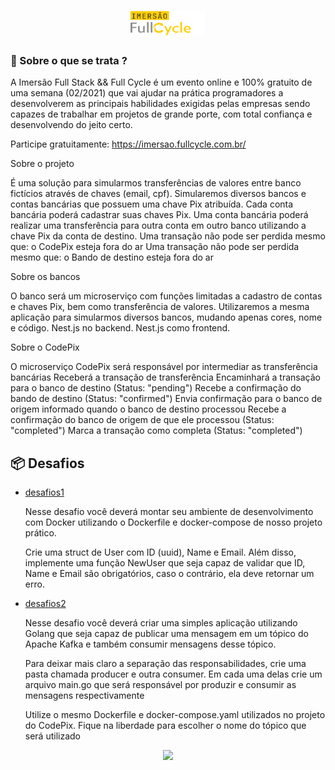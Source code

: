 <h1 align="center">
    <img width="120" height="40" src="https://github.com/trainningjava/imersao-fullstack-fullcycle/blob/main/public/assets/images/FullCycle.png">
</h1>

### 🤔 Sobre o que se trata ? 
A Imersão Full Stack && Full Cycle é um evento online e 100% gratuito de uma semana (02/2021) que vai ajudar na prática programadores a desenvolverem as principais habilidades exigidas pelas empresas sendo capazes de trabalhar em projetos de grande porte, com total confiança e desenvolvendo do jeito certo.

Participe gratuitamente: https://imersao.fullcycle.com.br/

Sobre o projeto

É uma solução para simularmos transferências de valores entre banco fictícios através de chaves (email, cpf).
Simularemos diversos bancos e contas bancárias que possuem uma chave Pix atribuída.
Cada conta bancária poderá cadastrar suas chaves Pix.
Uma conta bancária poderá realizar uma transferência para outra conta em outro banco utilizando a chave Pix da conta de destino.
Uma transação não pode ser perdida mesmo que: o CodePix esteja fora do ar
Uma transação não pode ser perdida mesmo que: o Bando de destino esteja fora do ar

Sobre os bancos

O banco será um microserviço com funções limitadas a cadastro de contas e chaves Pix, bem como transferência de valores.
Utilizaremos a mesma aplicação para simularmos diversos bancos, mudando apenas cores, nome e código.
Nest.js no backend.
Nest.js como frontend.

Sobre o CodePix

O microserviço CodePix será responsável por intermediar as transferência bancárias
Receberá a transação de transferência
Encaminhará a transação para o banco de destino (Status: "pending")
Recebe a confirmação do bando de destino (Status: "confirmed")
Envia confirmação para o banco de origem informado quando o banco de destino processou
Recebe a confirmação do banco de origem de que ele processou (Status: "completed")
Marca a transação como completa (Status: "completed")

## :package: Desafios

- [desafios1](https://github.com/trainningjava/imersao-fullstack-fullcycle/tree/main/codepix)

  Nesse desafio você deverá montar seu ambiente de desenvolvimento com Docker utilizando o Dockerfile e docker-compose de nosso projeto prático.

  Crie uma struct de User com ID (uuid), Name e Email. Além disso, implemente uma função NewUser que seja capaz de validar que ID, Name e Email são obrigatórios, caso o contrário, ela deve retornar um erro.

- [desafios2](https://github.com/trainningjava/imersao-fullstack-fullcycle/tree/main/desafio2)

  Nesse desafio você deverá criar uma simples aplicação utilizando Golang que seja capaz de publicar uma mensagem em um tópico do Apache Kafka e também consumir mensagens desse tópico.

  Para deixar mais claro a separação das responsabilidades, crie uma pasta chamada producer e outra consumer. Em cada uma delas crie um arquivo main.go que será responsável por produzir e consumir as mensagens respectivamente

  Utilize o mesmo Dockerfile e docker-compose.yaml utilizados no projeto do CodePix. Fique na liberdade para escolher o nome do tópico que será utilizado



<p align="center">
<img width="600" src="./public/assets/images/Maratona.gif?raw=true">
</p>